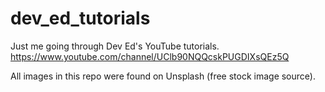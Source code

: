 # dev_ed_tutorials

Just me going through Dev Ed's YouTube tutorials. <br>
https://www.youtube.com/channel/UClb90NQQcskPUGDIXsQEz5Q <br>

All images in this repo were found on Unsplash (free stock image source).
